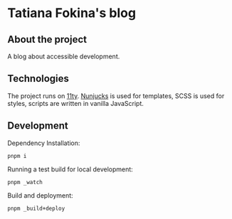 # Tatiana Fokina's blog

## About the project

A blog about accessible development.

## Technologies

The project runs on [11ty](https://www.11ty.dev). [Nunjucks](https://mozilla.github.io/nunjucks/) is used for templates, SCSS is used for styles, scripts are written in vanilla JavaScript.

## Development

Dependency Installation:

```
pnpm i
```

Running a test build for local development:

```
pnpm _watch
```

Build and deployment:

```
pnpm _build+deploy
```
